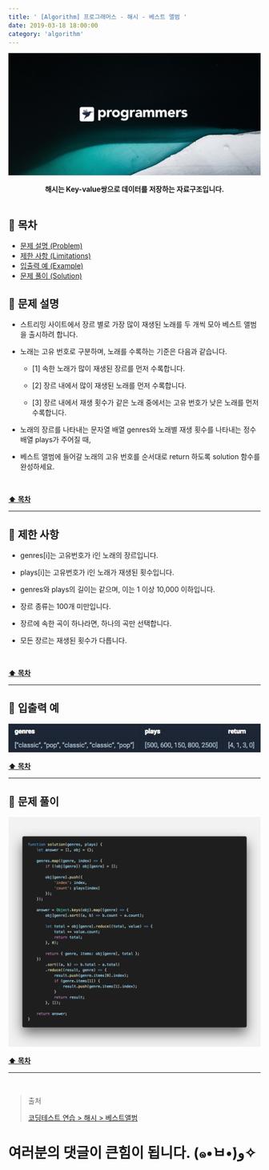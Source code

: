 ```yaml
---
title: ' [Algorithm] 프로그래머스 - 해시 - 베스트 앨범 '
date: 2019-03-18 18:00:00
category: 'algorithm'
---
```


![](../images/logo.1.jpg)

<center><strong>해시는 Key-value쌍으로 데이터를 저장하는 자료구조입니다.</strong></center>

<br />

## **💎 목차**
  * [문제 설명 (Problem)](#-문제-설명)
  * [제한 사항 (Limitations)](#-제한-사항)
  * [입출력 예 (Example)](#-입출력-예)
  * [문제 풀이 (Solution)](#-문제-풀이)

## **📕 문제 설명**

- 스트리밍 사이트에서 장르 별로 가장 많이 재생된 노래를 두 개씩 모아 베스트 앨범을 출시하려 합니다.

- 노래는 고유 번호로 구분하며, 노래를 수록하는 기준은 다음과 같습니다.
    
    * [1] 속한 노래가 많이 재생된 장르를 먼저 수록합니다.

    * [2] 장르 내에서 많이 재생된 노래를 먼저 수록합니다.

    * [3] 장르 내에서 재생 횟수가 같은 노래 중에서는 고유 번호가 낮은 노래를 먼저 수록합니다.

- 노래의 장르를 나타내는 문자열 배열 genres와 노래별 재생 횟수를 나타내는 정수 배열 plays가 주어질 때,

- 베스트 앨범에 들어갈 노래의 고유 번호를 순서대로 return 하도록 solution 함수를 완성하세요.

<br />

**[⬆ 목차](#-목차)**

---

## **🔖 제한 사항**

- genres[i]는 고유번호가 i인 노래의 장르입니다.

- plays[i]는 고유번호가 i인 노래가 재생된 횟수입니다.

- genres와 plays의 길이는 같으며, 이는 1 이상 10,000 이하입니다.

- 장르 종류는 100개 미만입니다.

- 장르에 속한 곡이 하나라면, 하나의 곡만 선택합니다.

- 모든 장르는 재생된 횟수가 다릅니다.

<br />

**[⬆ 목차](#-목차)**

---

## **📙 입출력 예**

![](../images/hash/3.example.png)
<br />

**[⬆ 목차](#-목차)**

---

## **📘 문제 풀이**

![](../images/hash/3.solution.png)
<br />

**[⬆ 목차](#-목차)**

---

<br />

> 출처
>
> <a href="https://programmers.co.kr/learn/courses/30/lessons/42579" target="_blank">코딩테스트 연습 > 해시 > 베스트앨범</a>

# 여러분의 댓글이 큰힘이 됩니다. (๑•̀ㅂ•́)و✧

